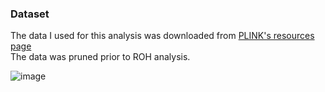 ### Dataset
The data I used for this analysis was downloaded from [PLINK's resources page](https://www.cog-genomics.org/plink/1.9/resources)     
The data was pruned prior to ROH analysis.

![image](https://user-images.githubusercontent.com/112277365/227990513-3b85b248-9b5e-4178-935b-4d78d1542fb7.png)
